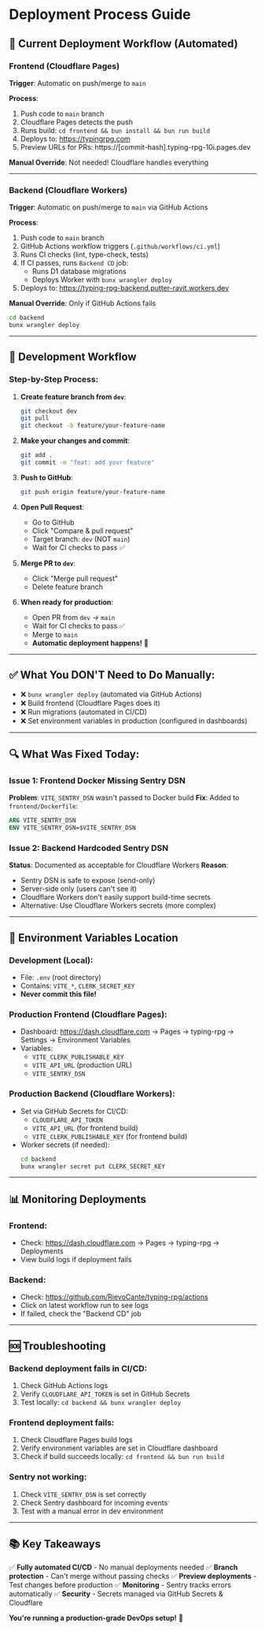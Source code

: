 # Deployment Process Guide

## 🚀 **Current Deployment Workflow (Automated)**

### **Frontend (Cloudflare Pages)**

**Trigger**: Automatic on push/merge to `main`

**Process**:

1. Push code to `main` branch
2. Cloudflare Pages detects the push
3. Runs build: `cd frontend && bun install && bun run build`
4. Deploys to: https://typingrpg.com
5. Preview URLs for PRs: https://[commit-hash].typing-rpg-10i.pages.dev

**Manual Override**: Not needed! Cloudflare handles everything

---

### **Backend (Cloudflare Workers)**

**Trigger**: Automatic on push/merge to `main` via GitHub Actions

**Process**:

1. Push code to `main` branch
2. GitHub Actions workflow triggers (`.github/workflows/ci.yml`)
3. Runs CI checks (lint, type-check, tests)
4. If CI passes, runs `Backend CD` job:
   - Runs D1 database migrations
   - Deploys Worker with `bunx wrangler deploy`
5. Deploys to: https://typing-rpg-backend.putter-ravit.workers.dev

**Manual Override**: Only if GitHub Actions fails

```bash
cd backend
bunx wrangler deploy
```

---

## 🔄 **Development Workflow**

### **Step-by-Step Process**:

1. **Create feature branch from `dev`**:

   ```bash
   git checkout dev
   git pull
   git checkout -b feature/your-feature-name
   ```

2. **Make your changes and commit**:

   ```bash
   git add .
   git commit -m "feat: add your feature"
   ```

3. **Push to GitHub**:

   ```bash
   git push origin feature/your-feature-name
   ```

4. **Open Pull Request**:

   - Go to GitHub
   - Click "Compare & pull request"
   - Target branch: `dev` (NOT `main`)
   - Wait for CI checks to pass ✅

5. **Merge PR to `dev`**:

   - Click "Merge pull request"
   - Delete feature branch

6. **When ready for production**:
   - Open PR from `dev` → `main`
   - Wait for CI checks to pass ✅
   - Merge to `main`
   - **Automatic deployment happens!** 🎉

---

## ✅ **What You DON'T Need to Do Manually**:

- ❌ `bunx wrangler deploy` (automated via GitHub Actions)
- ❌ Build frontend (Cloudflare Pages does it)
- ❌ Run migrations (automated in CI/CD)
- ❌ Set environment variables in production (configured in dashboards)

---

## 🔍 **What Was Fixed Today**:

### **Issue 1: Frontend Docker Missing Sentry DSN**

**Problem**: `VITE_SENTRY_DSN` wasn't passed to Docker build
**Fix**: Added to `frontend/Dockerfile`:

```dockerfile
ARG VITE_SENTRY_DSN
ENV VITE_SENTRY_DSN=$VITE_SENTRY_DSN
```

### **Issue 2: Backend Hardcoded Sentry DSN**

**Status**: Documented as acceptable for Cloudflare Workers
**Reason**:

- Sentry DSN is safe to expose (send-only)
- Server-side only (users can't see it)
- Cloudflare Workers don't easily support build-time secrets
- Alternative: Use Cloudflare Workers secrets (more complex)

---

## 🔐 **Environment Variables Location**

### **Development (Local)**:

- File: `.env` (root directory)
- Contains: `VITE_*`, `CLERK_SECRET_KEY`
- **Never commit this file!**

### **Production Frontend (Cloudflare Pages)**:

- Dashboard: https://dash.cloudflare.com → Pages → typing-rpg → Settings → Environment Variables
- Variables:
  - `VITE_CLERK_PUBLISHABLE_KEY`
  - `VITE_API_URL` (production URL)
  - `VITE_SENTRY_DSN`

### **Production Backend (Cloudflare Workers)**:

- Set via GitHub Secrets for CI/CD:
  - `CLOUDFLARE_API_TOKEN`
  - `VITE_API_URL` (for frontend build)
  - `VITE_CLERK_PUBLISHABLE_KEY` (for frontend build)
- Worker secrets (if needed):
  ```bash
  cd backend
  bunx wrangler secret put CLERK_SECRET_KEY
  ```

---

## 📊 **Monitoring Deployments**

### **Frontend**:

- Check: https://dash.cloudflare.com → Pages → typing-rpg → Deployments
- View build logs if deployment fails

### **Backend**:

- Check: https://github.com/RievoCante/typing-rpg/actions
- Click on latest workflow run to see logs
- If failed, check the "Backend CD" job

---

## 🆘 **Troubleshooting**

### **Backend deployment fails in CI/CD**:

1. Check GitHub Actions logs
2. Verify `CLOUDFLARE_API_TOKEN` is set in GitHub Secrets
3. Test locally: `cd backend && bunx wrangler deploy`

### **Frontend deployment fails**:

1. Check Cloudflare Pages build logs
2. Verify environment variables are set in Cloudflare dashboard
3. Check if build succeeds locally: `cd frontend && bun run build`

### **Sentry not working**:

1. Check `VITE_SENTRY_DSN` is set correctly
2. Check Sentry dashboard for incoming events
3. Test with a manual error in dev environment

---

## 📚 **Key Takeaways**

✅ **Fully automated CI/CD** - No manual deployments needed
✅ **Branch protection** - Can't merge without passing checks
✅ **Preview deployments** - Test changes before production
✅ **Monitoring** - Sentry tracks errors automatically
✅ **Security** - Secrets managed via GitHub Secrets & Cloudflare

**You're running a production-grade DevOps setup!** 🎉
